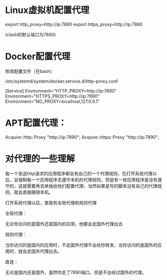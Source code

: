 # Linux虚拟机配置代理

export http_proxy=http://ip:7890
export https_proxy=http://ip:7890

(clash的默认端口为7890)

# Docker配置代理

修改配置文件（在bash）

/etc/systemd/system/docker.service.d/http-proxy.conf

[Service]
Environment="HTTP_PROXY=http://ip:7890"
Environment="HTTPS_PROXY=http://ip:7890"
Environment="NO_PROXY=localhost,127.0.0.1"

# APT配置代理：

Acquire::http::Proxy "http://ip:7890";
Acquire::https::Proxy "http://ip:7890";



# 对代理的一些理解

每一个发送http请求的应用程序都会有自己的一个代理规则，在打开系统代理以后，会强制每一个应用程序去遵守本机的代理规则，但是有一些应用程序是没有遵守的，这就需要再去单独给他们配置代理，当然如果是写的脚本没有自己的代理规则，就会直接跟随本机。

打开系统代理以后，里面有全局代理和规则代理

全局代理：

无论你访问的是国外还是国内的应用，他都会走国外代理出去

规则代理：

当你访问的是国内的应用时，不走国外代理不会给你转发，当你访问的是国外的应用时，就会走国外代理出去。

直连：

无论是国内还是国外，虽然你走了7890端口，但是不会经过国外的代理。



